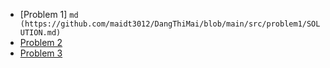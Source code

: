 
- [Problem 1] ```md (https://github.com/maidt3012/DangThiMai/blob/main/src/problem1/SOLUTION.md)```
- [Problem 2](https://github.com/maidt3012/DangThiMai/blob/main/src/problem2/SOLUTION.md)
- [Problem 3](https://github.com/maidt3012/DangThiMai/blob/main/src/problem3/SOLUTION.md)
